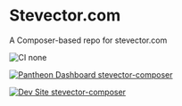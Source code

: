 # Stevector.com

A Composer-based repo for stevector.com

![CI none](https://img.shields.io/badge/ci-none-orange.svg)

[![Pantheon Dashboard stevector-composer](https://img.shields.io/badge/dashboard-stevector_composer-yellow.svg)](https://dashboard.pantheon.io/sites/942ab37c-7915-45dd-8508-5f1fb4fd2d4b#dev/code)


[![Dev Site stevector-composer](https://img.shields.io/badge/site-stevector_composer-blue.svg)](http://dev-stevector-composer.pantheonsite.io/)
